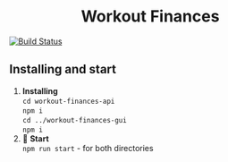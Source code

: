 <h1 align="center">
  Workout Finances
</h1>

[![Build Status](https://travis-ci.com/nicktorn89/workout-finances.svg?token=hWdcuMVNyfHsakfHZFrg&branch=master)](https://travis-ci.com/nicktorn89/workout-finances)

## Installing and start
1.  **Installing** <br/>
  `cd workout-finances-api` <br/>
  `npm i` <br/>
  `cd ../workout-finances-gui` <br/>
  `npm i` <br/>
2. 🚀 **Start** <br/>
  `npm run start` - for both directories
